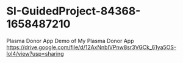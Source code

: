 # SI-GuidedProject-84368-1658487210
Plasma Donor App
Demo of My Plasma Donor App    https://drive.google.com/file/d/12AxNnbIVPnw8sr3VGCk_61ya5OS-IoI4/view?usp=sharing
